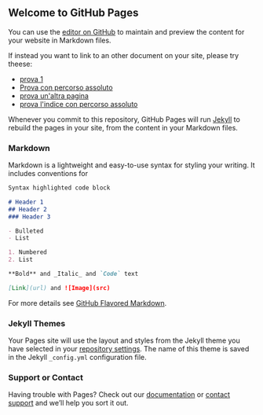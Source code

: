 ## Welcome to GitHub Pages

You can use the [editor on GitHub](https://github.com/gabridome/21-lezioni/edit/gh-pages/index.md) to maintain and preview the content for your website in Markdown files.

If instead you want to link to an other document on your site, please try theese:

* [prova 1](ch0-00-preface)
* [Prova con percorso assoluto](https://gabridome.github.io/21-lezioni/ch0-00-preface)
* [prova un'altra pagina](README)
* [prova l'indice con percorso assoluto](https://gabridome.github.io/21-lezioni/index.md)


Whenever you commit to this repository, GitHub Pages will run [Jekyll](https://jekyllrb.com/) to rebuild the pages in your site, from the content in your Markdown files.

### Markdown

Markdown is a lightweight and easy-to-use syntax for styling your writing. It includes conventions for

```markdown
Syntax highlighted code block

# Header 1
## Header 2
### Header 3

- Bulleted
- List

1. Numbered
2. List

**Bold** and _Italic_ and `Code` text

[Link](url) and ![Image](src)
```

For more details see [GitHub Flavored Markdown](https://guides.github.com/features/mastering-markdown/).

### Jekyll Themes

Your Pages site will use the layout and styles from the Jekyll theme you have selected in your [repository settings](https://github.com/gabridome/21-lezioni/settings). The name of this theme is saved in the Jekyll `_config.yml` configuration file.

### Support or Contact

Having trouble with Pages? Check out our [documentation](https://docs.github.com/categories/github-pages-basics/) or [contact support](https://github.com/contact) and we’ll help you sort it out.
